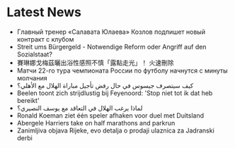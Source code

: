 # Latest News
-  Главный тренер «Салавата Юлаева» Козлов подпишет новый контракт с клубом
-  Streit ums Bürgergeld - Notwendige Reform oder Angriff auf den Sozialstaat?
-  賽琳娜戈梅茲曬出浴性感照不慎「露點走光」！ 火速刪除
-  Матчи 22-го тура чемпионата России по футболу начнутся с минуты молчания
-  كيف سيتصرف جيسوس في حال رفض تأجيل مباراة الهلال مع الأهلي؟
-  Beelen toont zich strijdlustig bij Feyenoord: 'Stop niet tot ik dat heb bereikt'
-  لماذا يرغب الهلال في التعاقد مع يوسف النصيري؟
-  Ronald Koeman ziet één speler afhaken voor duel met Duitsland
-  Abergele Harriers take on half marathons and parkrun
-  Zanimljiva objava Rijeke, evo detalja o prodaji ulaznica za Jadranski derbi
